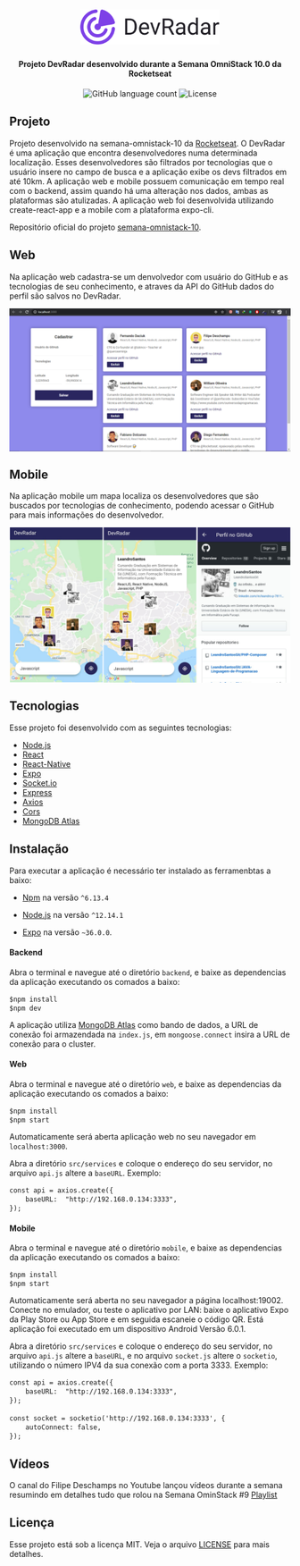 ﻿<h1 align="center">
    <img alt="DevRadar" title="#DevRadar" src=".github/devradar.svg" width="250px" />
</h1>

<h4 align="center">
   Projeto <strong>DevRadar</strong> desenvolvido durante a Semana OmniStack 10.0 da Rocketseat
</h4>
<p align="center">
  <img alt="GitHub language count" src="https://img.shields.io/github/languages/count/Rocketseat/semana-omnistack-10">
  <img alt="License" src="https://img.shields.io/badge/license-MIT-brightgreen">
</p>

## Projeto

Projeto desenvolvido na semana-omnistack-10 da [Rocketseat](https://rocketseat.com.br/). O DevRadar é uma aplicação que encontra desenvolvedores numa determinada localização. Esses desenvolvedores são filtrados por tecnologias que o usuário insere no campo de busca e a aplicação exibe os devs filtrados em até 10km. 
A aplicação web e mobile possuem comunicação em tempo real com o backend, assim quando há uma alteração nos dados, ambas as plataformas são atulizadas. A aplicação web foi desenvolvida utilizando create-react-app e a mobile com a plataforma expo-cli.

Repositório oficial do projeto [semana-omnistack-10](https://github.com/Rocketseat/semana-omnistack-10).

## Web

Na aplicação web cadastra-se um denvolvedor com usuário do GitHub e as tecnologias de seu conhecimento, e atraves da API do GitHub dados do perfil são salvos no DevRadar.

<img src=".github/devradarWeb.png" alt="Página de cadastro" align="center">

## Mobile

Na aplicação mobile um mapa localiza os desenvolvedores que são buscados por tecnologias de conhecimento, podendo acessar o GitHub para mais informações do desenvolvedor.

<img src=".github/devradarMobile.png" alt="Página de cadastro" align="center">

## Tecnologias

Esse projeto foi desenvolvido com as seguintes tecnologias:

- [Node.js](https://nodejs.org/en/)
- [React](https://reactjs.org)
- [React-Native](https://facebook.github.io/react-native/)
- [Expo](https://expo.io/)
- [Socket.io](https://socket.io/)
- [Express](https://expressjs.com/pt-br/)
- [Axios](https://www.npmjs.com/package/axios)
- [Cors]()
- [MongoDB Atlas](https://www.mongodb.com/cloud/atlas)

## Instalação

Para executar a aplicação é necessário ter instalado as ferramenbtas a baixo:

* [Npm](https://www.npmjs.com/package/npm/v/6.13.4  "Clique para abrir a página de instalação") na versão `^6.13.4`

* [Node.js](https://nodejs.org/ru/download/releases/  "Clique para abrir a página de instalação") na versão `^12.14.1`

* [Expo](https://docs.expo.io/versions/v36.0.0/get-started/installation/ "Clique para abrir a página de instalação") na versão `~36.0.0`.

#### Backend

Abra o terminal e navegue até o diretório `backend`, e baixe as dependencias da aplicação executando os comados a baixo:
```
$npm install
$npm dev
```
A aplicação utiliza [MongoDB Atlas](https://www.mongodb.com/cloud/atlas) como bando de dados, a URL de conexão foi armazendada na `index.js`, em `mongoose.connect` insira a URL de conexão para o cluster.

#### Web

Abra o terminal e navegue até o diretório `web`, e baixe as dependencias da aplicação executando os comados a baixo:
```
$npm install
$npm start
```

Automaticamente será aberta aplicação web no seu navegador em `localhost:3000`.

Abra a diretório `src/services` e coloque o endereço do seu servidor, no arquivo `api.js` altere a `baseURL`. Exemplo:
```
const api = axios.create({
	baseURL:  "http://192.168.0.134:3333",
});
```

#### Mobile

Abra o terminal e navegue até o diretório `mobile`, e baixe as dependencias da aplicação executando os comados a baixo:
```
$npm install
$npm start
```
Automaticamente será aberta no seu navegador a página localhost:19002. Conecte no emulador, ou teste o aplicativo por LAN: baixe o aplicativo Expo da Play Store ou App Store e em seguida escaneie o código QR. Está aplicação foi executado em um dispositivo Android Versão 6.0.1.

Abra a diretório `src/services` e coloque o endereço do seu servidor, no arquivo `api.js` altere a `baseURL`, e no arquivo `socket.js` altere o `socketio`, utilizando o número IPV4 da sua conexão com a porta 3333. Exemplo:
```
const api = axios.create({
	baseURL:  "http://192.168.0.134:3333",
});

const socket = socketio('http://192.168.0.134:3333', {
    autoConnect: false,
});
```

## Vídeos

O canal do Filipe Deschamps no Youtube lançou vídeos durante a semana resumindo em detalhes tudo que rolou na Semana OminStack #9 [Playlist](https://www.youtube.com/playlist?list=PLMdYygf53DP67p5x4OyvR9LPMkLkhga_n)

## Licença

Esse projeto está sob a licença MIT. Veja o arquivo [LICENSE](LICENSE.md) para mais detalhes.